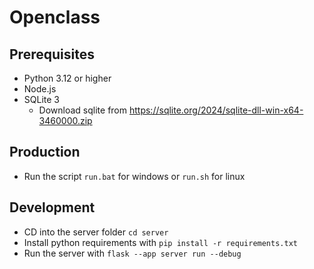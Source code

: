 # Openclass

## Prerequisites
 - Python 3.12 or higher
 - Node.js
 - SQLite 3
   - Download sqlite from https://sqlite.org/2024/sqlite-dll-win-x64-3460000.zip

## Production
 - Run the script ```run.bat``` for windows or ```run.sh``` for linux

## Development
 - CD into the server folder ```cd server```
 - Install python requirements with ```pip install -r requirements.txt```
 - Run the server with ```flask --app server run --debug```
